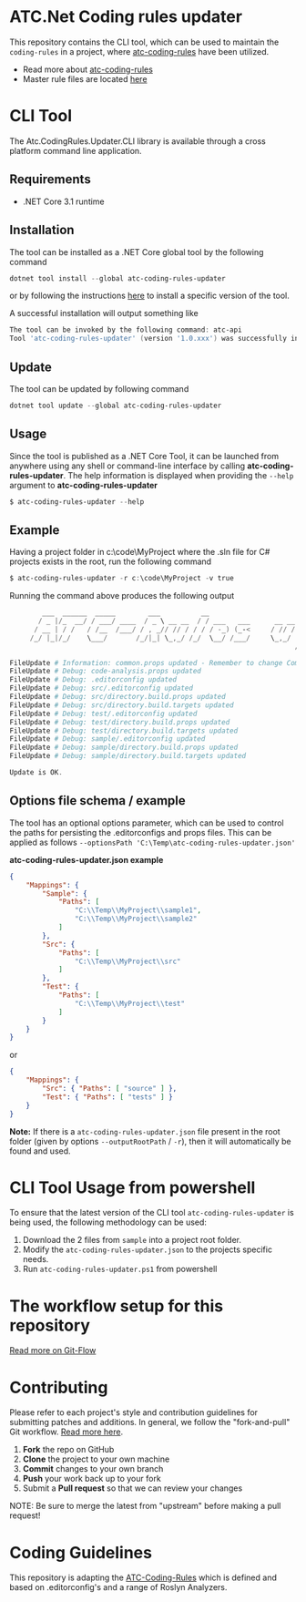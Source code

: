 # ATC.Net Coding rules updater

This repository contains the CLI tool, which can be used to maintain the `coding-rules` in a project, where [atc-coding-rules](https://github.com/atc-net/atc-coding-rules) have been utilized.

* Read more about [atc-coding-rules](https://github.com/atc-net/atc-coding-rules)
* Master rule files are located [here](https://github.com/atc-net/atc-coding-rules/tree/main/distribution)

# CLI Tool

The Atc.CodingRules.Updater.CLI library is available through a cross platform command line application.

## Requirements

- .NET Core 3.1 runtime

## Installation

The tool can be installed as a .NET Core global tool by the following command

```powershell
dotnet tool install --global atc-coding-rules-updater
```

or by following the instructions [here](https://www.nuget.org/packages/atc-coding-rules-updater/) to install a specific version of the tool.

A successful installation will output something like

```powershell
The tool can be invoked by the following command: atc-api
Tool 'atc-coding-rules-updater' (version '1.0.xxx') was successfully installed.`
```

## Update

The tool can be updated by following command

```powershell
dotnet tool update --global atc-coding-rules-updater
```

## Usage

Since the tool is published as a .NET Core Tool, it can be launched from anywhere using any shell or command-line interface by calling **atc-coding-rules-updater**. The help information is displayed when providing the `--help` argument to **atc-coding-rules-updater**

```powershell
$ atc-coding-rules-updater --help
```

## Example

Having a project folder in c:\code\MyProject where the .sln file for C# projects exists in the root, run the following command

```powershell
$ atc-coding-rules-updater -r c:\code\MyProject -v true
```

Running the command above produces the following output

```powershell
        ___  ______  _____        ___          __                                 __        __
       / _ |/_  __/ / ___/ ____  / _ \ __ __  / / ___   ___      __ __   ___  ___/ / ___ _ / /_ ___   ____
      / __ | / /   / /__  /___/ / , _// // / / / / -_) (_-<     / // /  / _ \/ _  / / _ `// __// -_) / __/
     /_/ |_|/_/    \___/       /_/|_| \_,_/ /_/  \__/ /___/     \_,_/  / .__/\_,_/  \_,_/ \__/ \__/ /_/
                                                                      /_/

FileUpdate # Information: common.props updated - Remember to change CompanyName in the file
FileUpdate # Debug: code-analysis.props updated
FileUpdate # Debug: .editorconfig updated
FileUpdate # Debug: src/.editorconfig updated
FileUpdate # Debug: src/directory.build.props updated
FileUpdate # Debug: src/directory.build.targets updated
FileUpdate # Debug: test/.editorconfig updated
FileUpdate # Debug: test/directory.build.props updated
FileUpdate # Debug: test/directory.build.targets updated
FileUpdate # Debug: sample/.editorconfig updated
FileUpdate # Debug: sample/directory.build.props updated
FileUpdate # Debug: sample/directory.build.targets updated

Update is OK.
```

## Options file schema / example

The tool has an optional options parameter, which can be used to control the paths for persisting the .editorconfigs and props files. This can be applied as follows `--optionsPath 'C:\Temp\atc-coding-rules-updater.json'`

**atc-coding-rules-updater.json example**

```json
{
	"Mappings": {
		"Sample": {
			"Paths": [
				"C:\\Temp\\MyProject\\sample1",
				"C:\\Temp\\MyProject\\sample2"
			]
		},
		"Src": {
			"Paths": [
				"C:\\Temp\\MyProject\\src"
			]
		},
		"Test": {
			"Paths": [
				"C:\\Temp\\MyProject\\test"
			]
		}
	}
}
```

or

```json
{
	"Mappings": {
		"Src": { "Paths": [ "source" ] },
		"Test": { "Paths": [ "tests" ] }
	}
}
```

**Note:** If there is a `atc-coding-rules-updater.json` file present in the root folder (given by options `--outputRootPath` /  `-r`), then it will automatically be found and used.

# CLI Tool Usage from powershell

To ensure that the latest version of the CLI tool `atc-coding-rules-updater` is being used, the following methodology can be used:

1) Download the 2 files from `sample` into a project root folder.
2) Modify the `atc-coding-rules-updater.json` to the projects specific needs.
3) Run `atc-coding-rules-updater.ps1` from powershell

# The workflow setup for this repository
[Read more on Git-Flow](docs/GitFlow.md)

# Contributing

Please refer to each project's style and contribution guidelines for submitting patches and additions. In general, we follow the "fork-and-pull" Git workflow. [Read more here](https://gist.github.com/Chaser324/ce0505fbed06b947d962).

 1. **Fork** the repo on GitHub
 2. **Clone** the project to your own machine
 3. **Commit** changes to your own branch
 4. **Push** your work back up to your fork
 5. Submit a **Pull request** so that we can review your changes

NOTE: Be sure to merge the latest from "upstream" before making a pull request!

# Coding Guidelines

This repository is adapting the [ATC-Coding-Rules](https://github.com/atc-net/atc-coding-rules) which is defined and based on .editorconfig's and a range of Roslyn Analyzers.

